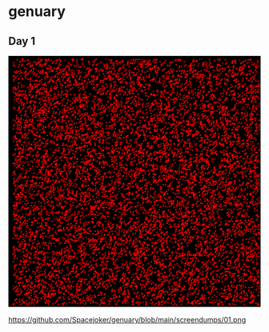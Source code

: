 # genuary

## Day 1
![Day 1](https://github.com/Spacejoker/genuary/blob/main/screendumps/01.png)

https://github.com/Spacejoker/genuary/blob/main/screendumps/01.png
